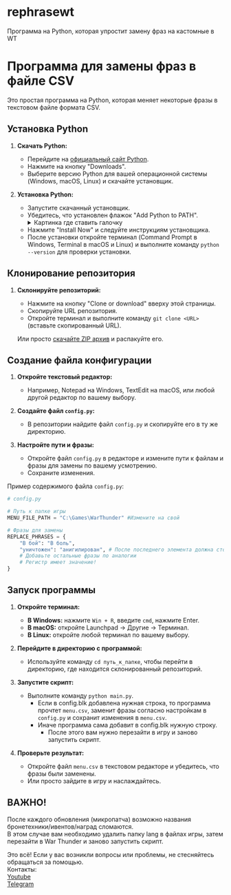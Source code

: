 # rephrasewt
Программа на Python, которая упростит замену фраз на кастомные в WT

# Программа для замены фраз в файле CSV

Это простая программа на Python, которая меняет некоторые фразы в текстовом файле формата CSV.

## Установка Python

1. **Скачать Python:**
   - Перейдите на [официальный сайт Python](https://www.python.org/).
   - Нажмите на кнопку "Downloads".
   - Выберите версию Python для вашей операционной системы (Windows, macOS, Linux) и скачайте установщик.

2. **Установка Python:**
   - Запустите скачанный установщик.
   - Убедитесь, что установлен флажок "Add Python to PATH".<details><summary>Картинка где ставить галочку</summary>![alt text](https://github.com/Chu4hel/rephrasewt/assets/106600877/78f68a40-ea4c-4c61-8f6d-3e2ce5c58af4)</details>
   - Нажмите "Install Now" и следуйте инструкциям установщика.
   - После установки откройте терминал (Command Prompt в Windows, Terminal в macOS и Linux) и выполните команду `python --version` для проверки установки.

## Клонирование репозитория

1. **Склонируйте репозиторий:**
   - Нажмите на кнопку "Clone or download" вверху этой страницы.
   - Скопируйте URL репозитория.
   - Откройте терминал и выполните команду `git clone <URL>` (вставьте скопированный URL).

   Или просто [скачайте ZIP архив](https://github.com/Chu4hel/rephrasewt/archive/refs/heads/main.zip) и распакуйте его.

## Создание файла конфигурации

1. **Откройте текстовый редактор:**
   - Например, Notepad на Windows, TextEdit на macOS, или любой другой редактор по вашему выбору.

2. **Создайте файл `config.py`:**
   - В репозитории найдите файл `config.py` и скопируйте его в ту же директорию.

3. **Настройте пути и фразы:**
   - Откройте файл `config.py` в редакторе и измените пути к файлам и фразы для замены по вашему усмотрению.
   - Сохраните изменения.

Пример содержимого файла `config.py`:
   ```python
   # config.py

   # Путь к папке игры
   MENU_FILE_PATH = "C:\Games\WarThunder" #Измените на свой

   # Фразы для замены
   REPLACE_PHRASES = {
       "В бой": "В боль",
       "уничтожен": "анигилирован", # После последнего элемента должна стоять запятая
       # Добавьте остальные фразы по аналогии
       # Регистр имеет значение!
   }
```

## Запуск программы

1. **Откройте терминал:**

   - **В Windows:** нажмите `Win + R`, введите `cmd`, нажмите Enter.
   - **В macOS:** откройте Launchpad -> Другие -> Терминал.
   - **В Linux:** откройте любой терминал по вашему выбору.

2. **Перейдите в директорию с программой:**

   - Используйте команду `cd путь_к_папке`, чтобы перейти в директорию, где находится склонированный репозиторий.

3. **Запустите скрипт:**
    
   - Выполните команду `python main.py`.
      - Если в config.blk добавлена нужная строка, то программа прочтет `menu.csv`, заменит фразы согласно настройкам в `config.py` и сохранит изменения в `menu.csv`.
      - Иначе программа сама добавит в config.blk нужную строку.
         - После этого вам нужно перезайти в игру и заново запустить скрипт.

4. **Проверьте результат:**

   - Откройте файл `menu.csv` в текстовом редакторе и убедитесь, что фразы были заменены.
   - Или просто зайдите в игру и наслаждайтесь.

    
## ВАЖНО!
После каждого обновления (микропатча) возможно названия бронетехники/ивентов/наград сломаются. <br>
В этом случае вам необходимо удалить папку lang в файлах игры, затем перезайти в War Thunder и заново запустить скрипт.
    
Это всё! Если у вас возникли вопросы или проблемы, не стесняйтесь обращаться за помощью.
<br>
Контакты:<br>
[Youtube](https://www.youtube.com/channel/UCq-e5g-JIb11z4BZzuVscnw)<br>
[Telegram](https://t.me/chu4hel)
